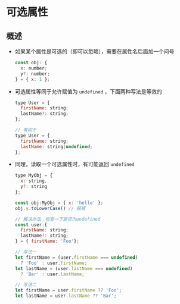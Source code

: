 # 可选属性

## 概述

+ 如果某个属性是可选的（即可以忽略），需要在属性名后面加一个问号

  ```js
  const obj: {
    x: number;
    y?: number;
  } = { x: 1 };
  ```

+ 可选属性等同于允许赋值为 `undefined` ，下面两种写法是等效的

  ```js
  type User = {
    firstName: string;
    lastName?: string;
  };

  // 等同于
  type User = {
    firstName: string;
    lastName: string|undefined;
  };
  ```

+ 同理，读取一个可选属性时，有可能返回 `undefined`

  ```js
  type MyObj = {
    x: string,
    y?: string
  };

  const obj:MyObj = { x: 'hello' };
  obj.y.toLowerCase() // 报错
  ```

  ```js
  // 解决办法：检查一下是否为undefined
  const user:{
    firstName: string;
    lastName?: string;
  } = { firstName: 'Foo'};

  // 写法一
  let firstName = (user.firstName === undefined)
    ? 'Foo' : user.firstName;
  let lastName = (user.lastName === undefined)
    ? 'Bar' : user.lastName;

  // 写法二
  let firstName = user.firstName ?? 'Foo';
  let lastName = user.lastName ?? 'Bar';
  ```
